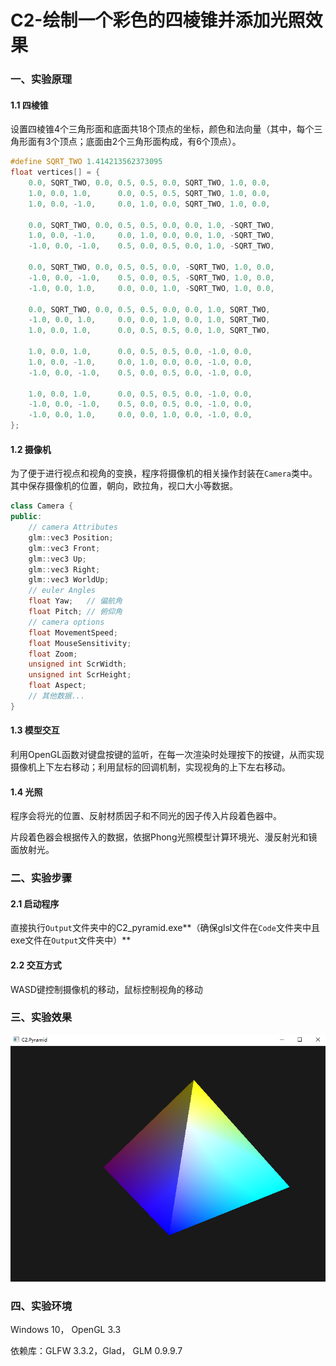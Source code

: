 # C2-绘制一个彩色的四棱锥并添加光照效果

### 一、实验原理

#### 1.1 四棱锥

设置四棱锥4个三角形面和底面共18个顶点的坐标，颜色和法向量（其中，每个三角形面有3个顶点；底面由2个三角形面构成，有6个顶点）。

```c++
#define SQRT_TWO 1.414213562373095
float vertices[] = {
    0.0, SQRT_TWO, 0.0, 0.5, 0.5, 0.0, SQRT_TWO, 1.0, 0.0,
    1.0, 0.0, 1.0,      0.0, 0.5, 0.5, SQRT_TWO, 1.0, 0.0,
    1.0, 0.0, -1.0,     0.0, 1.0, 0.0, SQRT_TWO, 1.0, 0.0,

    0.0, SQRT_TWO, 0.0, 0.5, 0.5, 0.0, 0.0, 1.0, -SQRT_TWO,
    1.0, 0.0, -1.0,     0.0, 1.0, 0.0, 0.0, 1.0, -SQRT_TWO,
    -1.0, 0.0, -1.0,    0.5, 0.0, 0.5, 0.0, 1.0, -SQRT_TWO,

    0.0, SQRT_TWO, 0.0, 0.5, 0.5, 0.0, -SQRT_TWO, 1.0, 0.0,
    -1.0, 0.0, -1.0,    0.5, 0.0, 0.5, -SQRT_TWO, 1.0, 0.0,
    -1.0, 0.0, 1.0,     0.0, 0.0, 1.0, -SQRT_TWO, 1.0, 0.0,

    0.0, SQRT_TWO, 0.0, 0.5, 0.5, 0.0, 0.0, 1.0, SQRT_TWO,
    -1.0, 0.0, 1.0,     0.0, 0.0, 1.0, 0.0, 1.0, SQRT_TWO,
    1.0, 0.0, 1.0,      0.0, 0.5, 0.5, 0.0, 1.0, SQRT_TWO,

    1.0, 0.0, 1.0,      0.0, 0.5, 0.5, 0.0, -1.0, 0.0,
    1.0, 0.0, -1.0,     0.0, 1.0, 0.0, 0.0, -1.0, 0.0,
    -1.0, 0.0, -1.0,    0.5, 0.0, 0.5, 0.0, -1.0, 0.0,

    1.0, 0.0, 1.0,      0.0, 0.5, 0.5, 0.0, -1.0, 0.0,
    -1.0, 0.0, -1.0,    0.5, 0.0, 0.5, 0.0, -1.0, 0.0,
    -1.0, 0.0, 1.0,     0.0, 0.0, 1.0, 0.0, -1.0, 0.0,
};
```

#### 1.2 摄像机

为了便于进行视点和视角的变换，程序将摄像机的相关操作封装在``Camera``类中。其中保存摄像机的位置，朝向，欧拉角，视口大小等数据。

```c++
class Camera {
public:
    // camera Attributes
    glm::vec3 Position;
    glm::vec3 Front;
    glm::vec3 Up;
    glm::vec3 Right;
    glm::vec3 WorldUp;
    // euler Angles
    float Yaw;   // 偏航角
    float Pitch; // 俯仰角
    // camera options
    float MovementSpeed;
    float MouseSensitivity;
    float Zoom;
    unsigned int ScrWidth;
    unsigned int ScrHeight;
    float Aspect;
    // 其他数据...
}
```

#### 1.3 模型交互

利用OpenGL函数对键盘按键的监听，在每一次渲染时处理按下的按键，从而实现摄像机上下左右移动；利用鼠标的回调机制，实现视角的上下左右移动。

#### 1.4 光照

程序会将光的位置、反射材质因子和不同光的因子传入片段着色器中。

片段着色器会根据传入的数据，依据Phong光照模型计算环境光、漫反射光和镜面放射光。

### 二、实验步骤

#### 2.1 启动程序

直接执行``Output``文件夹中的C2_pyramid.exe**（确保glsl文件在``Code``文件夹中且exe文件在``Output``文件夹中）**

#### 2.2 交互方式

WASD键控制摄像机的移动，鼠标控制视角的移动

### 三、实验效果

![C2_pyramid](Report\C2_pyramid.png)

### 四、实验环境

Windows 10， OpenGL 3.3

依赖库：GLFW 3.3.2，Glad， GLM 0.9.9.7